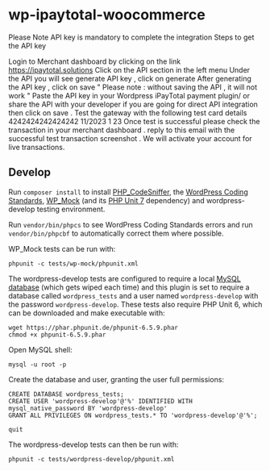 # wp-ipaytotal-woocommerce

Please Note API key is mandatory to complete the integration 
Steps to get the API key 

Login to Merchant dashboard by clicking on the link https://ipaytotal.solutions
Click on the API section in the left menu 
Under the API you will see generate API key , click on generate 
After generating the API key , click on save " Please note : without saving the API , it will not work " 
Paste the API key in your Wordpress iPayTotal payment plugin/ or share the API with your developer if you are going for direct API integration then click on save .
Test the gateway with the following test card details 
4242424242424242 
11/2023 1
23
Once test is successful please check the transaction in your merchant dashboard . 
reply to this email with the successful test transaction screenshot . 
We will activate your account for live transactions. 



## Develop

Run `composer install` to install [PHP_CodeSniffer](https://github.com/squizlabs/PHP_CodeSniffer), the  [WordPress Coding Standards](https://github.com/WordPress-Coding-Standards/WordPress-Coding-Standards), [WP_Mock](https://github.com/10up/wp_mock) (and its [PHP Unit 7](https://github.com/sebastianbergmann/phpunit) dependency) and wordpress-develop testing environment.

Run `vendor/bin/phpcs` to see WordPress Coding Standards errors and run `vendor/bin/phpcbf` to automatically correct them where possible.

WP_Mock tests can be run with:

```
phpunit -c tests/wp-mock/phpunit.xml
```

The wordpress-develop tests are configured to require a local [MySQL database](https://dev.mysql.com/downloads/mysql/) (which gets wiped each time) and this plugin is set to require a database called `wordpress_tests` and a user named `wordpress-develop` with the password `wordpress-develop`. These tests also require PHP Unit 6, which can be downloaded and make executable with:

```
wget https://phar.phpunit.de/phpunit-6.5.9.phar
chmod +x phpunit-6.5.9.phar
```

Open MySQL shell:

```
mysql -u root -p
```

Create the database and user, granting the user full permissions:

```
CREATE DATABASE wordpress_tests;
CREATE USER 'wordpress-develop'@'%' IDENTIFIED WITH mysql_native_password BY 'wordpress-develop'
GRANT ALL PRIVILEGES ON wordpress_tests.* TO 'wordpress-develop'@'%';
```

```
quit
```

The wordpress-develop tests can then be run with:

```
phpunit -c tests/wordpress-develop/phpunit.xml 
```

